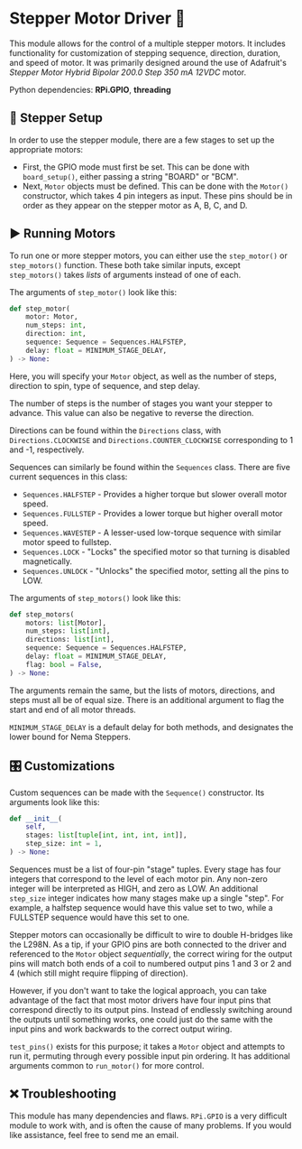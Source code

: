 # Stepper Motor Driver 🤖

This module allows for the control of a multiple stepper motors. It includes functionality for customization of stepping sequence, direction, duration, and speed of motor. It was primarily designed around the use of Adafruit's _Stepper Motor Hybrid Bipolar 200.0 Step 350 mA 12VDC_ motor.

Python dependencies: **RPi.GPIO**, **threading**

## 🔧 Stepper Setup

In order to use the stepper module, there are a few stages to set up the appropriate motors:

- First, the GPIO mode must first be set. This can be done with `board_setup()`, either passing a string "BOARD" or "BCM".
- Next, `Motor` objects must be defined. This can be done with the `Motor()` constructor, which takes 4 pin integers as input. These pins should be in order as they appear on the stepper motor as A, B, C, and D.

## ▶️ Running Motors

To run one or more stepper motors, you can either use the `step_motor()` or `step_motors()` function. These both take similar inputs, except `step_motors()` takes _lists_ of arguments instead of one of each.

The arguments of `step_motor()` look like this:

```python
def step_motor(
    motor: Motor,
    num_steps: int,
    direction: int,
    sequence: Sequence = Sequences.HALFSTEP,
    delay: float = MINIMUM_STAGE_DELAY,
) -> None:
```

Here, you will specify your `Motor` object, as well as the number of steps, direction to spin, type of sequence, and step delay.

The number of steps is the number of stages you want your stepper to advance. This value can also be negative to reverse the direction.

Directions can be found within the `Directions` class, with `Directions.CLOCKWISE` and `Directions.COUNTER_CLOCKWISE` corresponding to 1 and -1, respectively.

Sequences can similarly be found within the `Sequences` class. There are five current sequences in this class:

- `Sequences.HALFSTEP` - Provides a higher torque but slower overall motor speed.
- `Sequences.FULLSTEP` - Provides a lower torque but higher overall motor speed.
- `Sequences.WAVESTEP` - A lesser-used low-torque sequence with similar motor speed to fullstep.
- `Sequences.LOCK` - "Locks" the specified motor so that turning is disabled magnetically.
- `Sequences.UNLOCK` - "Unlocks" the specified motor, setting all the pins to LOW.

The arguments of `step_motors()` look like this:

```python
def step_motors(
    motors: list[Motor],
    num_steps: list[int],
    directions: list[int],
    sequence: Sequence = Sequences.HALFSTEP,
    delay: float = MINIMUM_STAGE_DELAY,
    flag: bool = False,
) -> None:
```

The arguments remain the same, but the lists of motors, directions, and steps must all be of equal size. There is an additional argument to flag the start and end of all motor threads.

`MINIMUM_STAGE_DELAY` is a default delay for both methods, and designates the lower bound for Nema Steppers.

## 🎛️ Customizations

Custom sequences can be made with the `Sequence()` constructor. Its arguments look like this:

```python
def __init__(
    self,
    stages: list[tuple[int, int, int, int]],
    step_size: int = 1,
) -> None:
```

Sequences must be a list of four-pin "stage" tuples. Every stage has four integers that correspond to the level of each motor pin. Any non-zero integer will be interpreted as HIGH, and zero as LOW. An additional `step_size` integer indicates how many stages make up a single "step". For example, a halfstep sequence would have this value set to two, while a FULLSTEP sequence would have this set to one.

Stepper motors can occasionally be difficult to wire to double H-bridges like the L298N. As a tip, if your GPIO pins are both connected to the driver and referenced to the `Motor` object _sequentially_, the correct wiring for the output pins will match both ends of a coil to numbered output pins 1 and 3 or 2 and 4 (which still might require flipping of direction).

However, if you don't want to take the logical approach, you can take advantage of the fact that most motor drivers have four input pins that correspond directly to its output pins. Instead of endlessly switching around the outputs until something works, one could just do the same with the input pins and work backwards to the correct output wiring.

`test_pins()` exists for this purpose; it takes a `Motor` object and attempts to run it, permuting through every possible input pin ordering. It has additional arguments common to `run_motor()` for more control.

## ❌ Troubleshooting

This module has many dependencies and flaws. `RPi.GPIO` is a very difficult module to work with, and is often the cause of many problems. If you would like assistance, feel free to send me an email.
